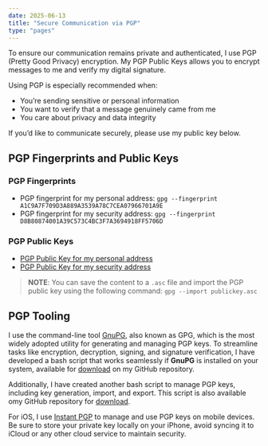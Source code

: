 ```yaml
---
date: 2025-06-13
title: "Secure Communication via PGP"
type: "pages"
---
```


To ensure our communication remains private and authenticated, I use PGP (Pretty Good Privacy) encryption. My PGP Public Keys allows you to encrypt messages to me and verify my digital signature.

Using PGP is especially recommended when:
- You’re sending sensitive or personal information
- You want to verify that a message genuinely came from me
- You care about privacy and data integrity

If you’d like to communicate securely, please use my public key below.

## PGP Fingerprints and Public Keys
### PGP Fingerprints
- PGP fingerprint for my personal address: `gpg --fingerprint A1C9A7F709D3A889A3539A78C7CEA07966701A9E`
- PGP fingerprint for my security address: `gpg --fingerprint D8B80874001A39C573C4BC3F7A3694918FF5706D`

### PGP Public Keys
- [PGP Public Key for my personal address](https://vand3rlinden.com/encryption/pgp-ricardo-publickey.txt)
- [PGP Public Key for my security address](https://vand3rlinden.com/encryption/pgp-security-publickey.txt)

> **NOTE**: You can save the content to a `.asc` file and import the PGP public key using the following command: `gpg --import publickey.asc`

## PGP Tooling
I use the command-line tool [GnuPG](https://www.gnupg.org/), also known as GPG, which is the most widely adopted utility for generating and managing PGP keys. To streamline tasks like encryption, decryption, signing, and signature verification, I have developed a bash script that works seamlessly if **GnuPG** is installed on your system, available for [download](https://github.com/vand3rlinden/Bash/blob/main/pgp_tool.sh) on my GitHub repository.

Additionally, I have created another bash script to manage PGP keys, including key generation, import, and export. This script is also available omy GitHub repository for [download](https://github.com/vand3rlinden/Bash/blob/main/pgp_key_tool.sh).

For iOS, I use [Instant PGP](https://apps.apple.com/us/app/instant-pgp/id1497433694) to manage and use PGP keys on mobile devices. Be sure to store your private key locally on your iPhone, avoid syncing it to iCloud or any other cloud service to maintain security.
